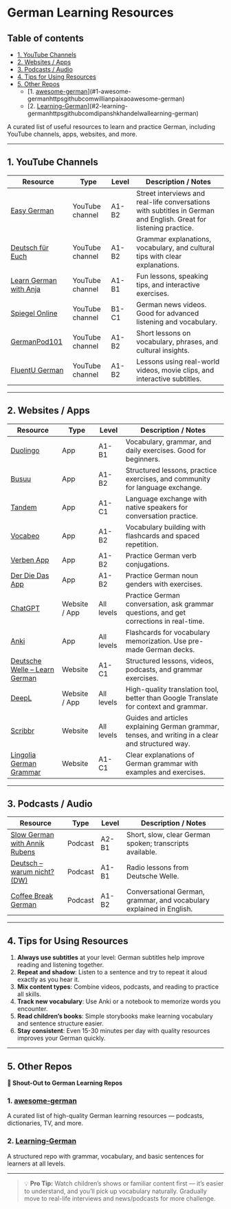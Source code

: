 # German Learning Resources

## Table of contents

- [1. YouTube Channels](#1-youtube-channels)
- [2. Websites / Apps](#2-websites--apps)
- [3. Podcasts / Audio](#3-podcasts--audio)
- [4. Tips for Using Resources](#4-tips-for-using-resources)
- [5. Other Repos](#5-other-repos)
  - [1. [awesome-german](https://github.com/willianpaixao/awesome-german)](#1-awesome-germanhttpsgithubcomwillianpaixaoawesome-german)
  - [2. [Learning-German](https://github.com/DipanshKhandelwal/Learning-German)](#2-learning-germanhttpsgithubcomdipanshkhandelwallearning-german)


A curated list of useful resources to learn and practice German, including YouTube channels, apps, websites, and more.

---

## 1. YouTube Channels

| Resource | Type | Level | Description / Notes |
|----------|------|-------|--------------------|
| [Easy German](https://www.youtube.com/user/easygerman) | YouTube channel | A1-B2 | Street interviews and real-life conversations with subtitles in German and English. Great for listening practice. |
| [Deutsch für Euch](https://www.youtube.com/user/DeutschFuerEuch) | YouTube channel | A1-B2 | Grammar explanations, vocabulary, and cultural tips with clear explanations. |
| [Learn German with Anja](https://www.youtube.com/c/learnGermanwithanja) | YouTube channel | A1-B1 | Fun lessons, speaking tips, and interactive exercises. |
| [Spiegel Online](https://www.youtube.com/user/derSPIEGEL) | YouTube channel | B1-C1 | German news videos. Good for advanced listening and vocabulary. |
| [GermanPod101](https://www.youtube.com/c/GermanPod101) | YouTube channel | A1-B2 | Short lessons on vocabulary, phrases, and cultural insights. |
| [FluentU German](https://www.youtube.com/@FluentUGerman) | YouTube channel | A1-B2 | Lessons using real-world videos, movie clips, and interactive subtitles. |

---

## 2. Websites / Apps

| Resource | Type | Level | Description / Notes |
|----------|------|-------|--------------------|
| [Duolingo](https://www.duolingo.com/course/de/en/Learn-German) | App | A1-B1 | Vocabulary, grammar, and daily exercises. Good for beginners. |
| [Busuu](https://www.busuu.com/) | App | A1-B2 | Structured lessons, practice exercises, and community for language exchange. |
| [Tandem](https://www.tandem.net/) | App | A1-C1 | Language exchange with native speakers for conversation practice. |
| [Vocabeo](https://vocabeo.com/) | App | A1-B2 | Vocabulary building with flashcards and spaced repetition. |
| [Verben App](https://play.google.com/store/apps/details?id=de.verbformen.verben.app) | App | A1-B2 | Practice German verb conjugations. |
| [Der Die Das App](https://play.google.com/store/apps/details?id=com.lubosmikusiak.articuli.derdiedas&hl=de) | App | A1-B2 | Practice German noun genders with exercises. |
| [ChatGPT](https://chat.openai.com/) | Website / App | All levels | Practice German conversation, ask grammar questions, and get corrections in real-time. |
| [Anki](https://apps.ankiweb.net/) | App | All levels | Flashcards for vocabulary memorization. Use pre-made German decks. |
| [Deutsche Welle – Learn German](https://www.dw.com/en/learn-german/s-2469) | Website | A1-C1 | Structured lessons, videos, podcasts, and grammar exercises. |
| [DeepL](https://www.deepl.com/translator) | Website / App | All levels | High-quality translation tool, better than Google Translate for context and grammar. |
| [Scribbr](https://www.scribbr.de/) | Website | All levels | Guides and articles explaining German grammar, tenses, and writing in a clear and structured way. |
| [Lingolia German Grammar](https://deutsch.lingolia.com/de/grammatik) | Website | A1-C1 | Clear explanations of German grammar with examples and exercises. |

---

## 3. Podcasts / Audio

| Resource | Type | Level | Description / Notes |
|----------|------|-------|--------------------|
| [Slow German with Annik Rubens](https://slowgerman.com/) | Podcast | A2-B1 | Short, slow, clear German spoken; transcripts available. |
| [Deutsch – warum nicht? (DW)](https://www.dw.com/en/learn-german/deutsch-warum-nicht/s-2548) | Podcast | A1-B1 | Radio lessons from Deutsche Welle. |
| [Coffee Break German](https://coffeebreaklanguages.com/) | Podcast | A1-B2 | Conversational German, grammar, and vocabulary explained in English. |

---

## 4. Tips for Using Resources

1. **Always use subtitles** at your level: German subtitles help improve reading and listening together.
2. **Repeat and shadow**: Listen to a sentence and try to repeat it aloud exactly as you hear it.
3. **Mix content types**: Combine videos, podcasts, and reading to practice all skills.
4. **Track new vocabulary**: Use Anki or a notebook to memorize words you encounter.
5. **Read children’s books**: Simple storybooks make learning vocabulary and sentence structure easier.
6. **Stay consistent**: Even 15-30 minutes per day with quality resources improves your German quickly.

---

## 5. Other Repos

**🚀 Shout-Out to German Learning Repos**

### 1. [awesome-german](https://github.com/willianpaixao/awesome-german)
A curated list of high-quality German learning resources — podcasts, dictionaries, TV, and more.

### 2. [Learning-German](https://github.com/DipanshKhandelwal/Learning-German)
A structured repo with grammar, vocabulary, and basic sentences for learners at all levels.

---

> 💡 **Pro Tip:** Watch children’s shows or familiar content first — it’s easier to understand, and you’ll pick up vocabulary naturally. Gradually move to real-life interviews and news/podcasts for more challenge.

